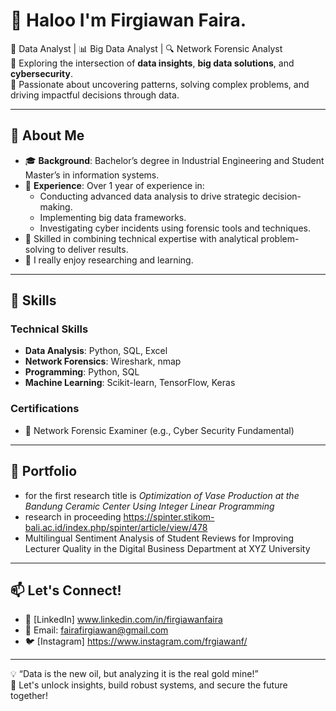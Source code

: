 # 👋 Haloo I'm Firgiawan Faira.

🎯 Data Analyst | 📊 Big Data Analyst | 🔍 Network Forensic Analyst  
🔗 Exploring the intersection of **data insights**, **big data solutions**, and **cybersecurity**.  
🌟 Passionate about uncovering patterns, solving complex problems, and driving impactful decisions through data.

---

## 🚀 About Me
- 🎓 **Background**: Bachelor’s degree in Industrial Engineering and Student Master’s in information systems.
- 💼 **Experience**: Over 1 year of experience in:
  - Conducting advanced data analysis to drive strategic decision-making.
  - Implementing big data frameworks.
  - Investigating cyber incidents using forensic tools and techniques.
- 🌟 Skilled in combining technical expertise with analytical problem-solving to deliver results.
- 🥰 I really enjoy researching and learning.

---

## 🔧 Skills
### **Technical Skills**
- **Data Analysis**: Python, SQL, Excel
- **Network Forensics**: Wireshark, nmap
- **Programming**: Python, SQL
- **Machine Learning**: Scikit-learn, TensorFlow, Keras

### **Certifications**
- 📜 Network Forensic Examiner (e.g., Cyber Security Fundamental)

---

## 📂 Portfolio
- for the first research title is *Optimization of Vase Production at the Bandung Ceramic Center Using Integer Linear Programming*
- research in proceeding https://spinter.stikom-bali.ac.id/index.php/spinter/article/view/478
- Multilingual Sentiment Analysis of Student Reviews for Improving Lecturer Quality in the Digital Business Department at XYZ University


---

## 📫 Let's Connect!
- 📝 [LinkedIn] www.linkedin.com/in/firgiawanfaira
- 📧 Email: fairafirgiawan@gmail.com
- 🐦 [Instagram] https://www.instagram.com/frgiawanf/

---

💡 “Data is the new oil, but analyzing it is the real gold mine!”  
🚀 Let's unlock insights, build robust systems, and secure the future together!

